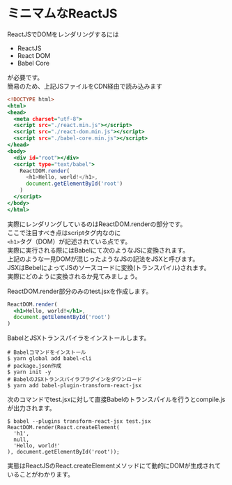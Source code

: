 # ミニマムなReactJS

ReactJSでDOMをレンダリングするには  

* ReactJS  
* React DOM  
* Babel Core

が必要です。  
簡易のため、上記JSファイルをCDN経由で読み込みます  

```index.html
<!DOCTYPE html>
<html>
<head>
  <meta charset="utf-8">
  <script src="./react.min.js"></script>
  <script src="./react-dom.min.js"></script>
  <script src="./babel-core.min.js"></script>
</head>
<body>
  <div id="root"></div>
  <script type="text/babel">
    ReactDOM.render(
      <h1>Hello, world!</h1>,
      document.getElementById('root')
    )
  </script>
</body>
</html>
```

実際にレンダリングしているのはReactDOM.renderの部分です。  
ここで注目すべき点はscriptタグ内なのに  
`<h1>`タグ（DOM）が記述されている点です。  
実際に実行される際にはBabelにて次のようなJSに変換されます。  
上記のような一見DOMが混じったようなJSの記法をJSXと呼びます。  
JSXはBebelによってJSのソースコードに変換(トランスパイル)されます。  
実際にどのように変換されるか見てみましょう。  
  
ReactDOM.render部分のみのtest.jsxを作成します。  

```test.jsx
ReactDOM.render(
  <h1>Hello, world!</h1>,
  document.getElementById('root')
)
```

BabelとJSXトランスパイラをインストールします。  

```
# Babelコマンドをインストール
$ yarn global add babel-cli
# package.json作成
$ yarn init -y
# BabelのJSXトランスパイラプラグインをダウンロード
$ yarn add babel-plugin-transform-react-jsx
```

次のコマンドでtest.jsxに対して直接Babelのトランスパイルを行うとcompile.jsが出力されます。

```
$ babel --plugins transform-react-jsx test.jsx
ReactDOM.render(React.createElement(
  'h1',
  null,
  'Hello, world!'
), document.getElementById('root'));
```

実態はReactJSのReact.createElementメソッドにて動的にDOMが生成されていることがわかります。